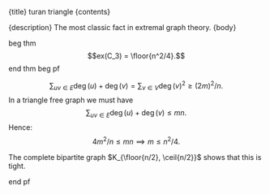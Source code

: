 {title}
turan triangle
{contents}

{description}
The most classic fact in extremal graph theory.
{body}

beg thm
$$ex(C_3) = \floor{n^2/4}.$$
end thm
beg pf

$$\sum_{uv\in E} \deg(u)+\deg(v) = \sum_{v\in V} \deg(v)^2 \ge
(2m)^2/n.$$
In a triangle free graph we must have
$$\sum_{uv\in E} \deg(u)+\deg(v) \le mn.$$
Hence:
$$4m^2/n \le mn \implies m\le n^2/4.$$

The complete bipartite graph $K_{\floor{n/2}, \ceil{n/2}}$ shows
that this is tight.

end pf

